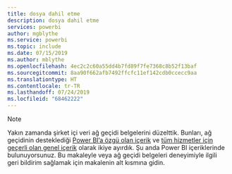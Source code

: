 ```yaml
---
title: dosya dahil etme
description: dosya dahil etme
services: powerbi
author: mgblythe
ms.service: powerbi
ms.topic: include
ms.date: 07/15/2019
ms.author: mblythe
ms.openlocfilehash: 4ec2c2c60a55dd4b7fd89f7fe7368c8b52f13baf
ms.sourcegitcommit: 8aa90f662afb7492ffcfc11ef142cdb0ccecc9aa
ms.translationtype: HT
ms.contentlocale: tr-TR
ms.lasthandoff: 07/24/2019
ms.locfileid: "68462222"
---
```

> [!NOTE]
> Yakın zamanda şirket içi veri ağ geçidi belgelerini düzelttik. Bunları, ağ geçidinin desteklediği [Power BI’a özgü olan içerik](/power-bi/service-gateway-onprem) ve [tüm hizmetler için geçerli olan genel içerik](/data-integration/gateway/service-gateway-onprem) olarak ikiye ayırdık. Şu anda Power BI içeriklerinde bulunuyorsunuz. Bu makaleyle veya ağ geçidi belgeleri deneyimiyle ilgili geri bildirim sağlamak için makalenin alt kısmına gidin.